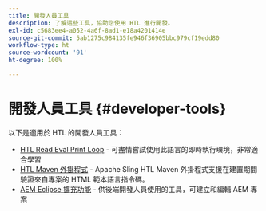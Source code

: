 ```yaml
---
title: 開發人員工具
description: 了解這些工具，協助您使用 HTL 進行開發。
exl-id: c5683ee4-a052-4a6f-8ad1-e18a4201414e
source-git-commit: 5ab1275c984135fe946f36905bbc979cf19edd80
workflow-type: ht
source-wordcount: '91'
ht-degree: 100%

---
```



# 開發人員工具 {#developer-tools}

以下是適用於 HTL 的開發人員工具：

* [HTL Read Eval Print Loop](https://github.com/adobe/aem-htl-repl) - 可盡情嘗試使用此語言的即時執行環境，非常適合學習
* [HTL Maven 外掛程式](https://sling.apache.org/components/htl-maven-plugin/) - Apache Sling HTL Maven 外掛程式支援在建置期間驗證來自專案的 HTML 範本語言指令碼。
* [AEM Eclipse 擴充功能](https://experienceleague.adobe.com/docs/experience-manager-cloud-service/content/implementing/developer-tools/eclipse.html) - 供後端開發人員使用的工具，可建立和編輯 AEM 專案

